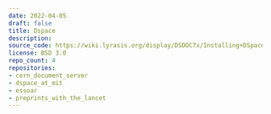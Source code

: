```yaml
---
date: 2022-04-05
draft: false
title: Dspace
description:
source_code: https://wiki.lyrasis.org/display/DSDOC7x/Installing+DSpace
license: BSD 3.0
repo_count: 4
repositories:
- cern_document_server
- dspace_at_mit
- essoar
- preprints_with_the_lancet
---
```



